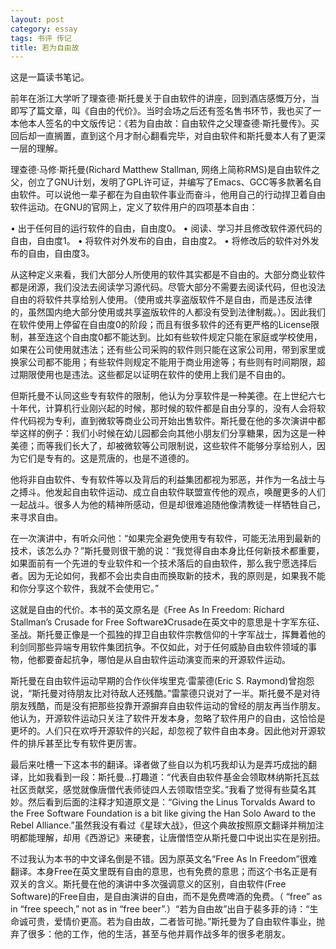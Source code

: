 ```yaml
---
layout: post
category: essay
tags: 书评 传记
title: 若为自由故
---
```


这是一篇读书笔记。

前年在浙江大学听了理查德·斯托曼关于自由软件的讲座，回到酒店感慨万分，当即写了篇文章，叫《自由的代价》。当时会场之后还有签名售书环节，我也买了一本他本人签名的中文版传记：《若为自由故：自由软件之父理查德·斯托曼传》。买回后却一直搁置，直到这个月才耐心翻看完毕，对自由软件和斯托曼本人有了更深一层的理解。

理查德·马修·斯托曼(Richard Matthew Stallman, 网络上简称RMS)是自由软件之父，创立了GNU计划，发明了GPL许可证，并编写了Emacs、GCC等多款著名自由软件。可以说他一辈子都在为自由软件事业而奋斗，他用自己的行动捍卫着自由软件运动。在GNU的官网上，定义了软件用户的四项基本自由：

• 出于任何目的运行软件的自由，自由度0。
• 阅读、学习并且修改软件源代码的自由，自由度1。
• 将软件对外发布的自由，自由度2。
• 将修改后的软件对外发布的自由，自由度3。

从这种定义来看，我们大部分人所使用的软件其实都是不自由的。大部分商业软件都是闭源，我们没法去阅读学习源代码。尽管大部分不需要去阅读代码，但也没法自由的将软件共享给别人使用。（使用或共享盗版软件不是自由，而是违反法律的，虽然国内绝大部分使用或共享盗版软件的人都没有受到法律制裁。）。因此我们在软件使用上停留在自由度0的阶段；而且有很多软件的还有更严格的License限制，甚至连这个自由度0都不能达到。比如有些软件规定只能在家庭或学校使用，如果在公司使用就违法；还有些公司采购的软件则只能在这家公司用，带到家里或换家公司都不能用；有些软件则规定不能用于商业用途等；有些则有时间期限，超过期限使用也是违法。这些都足以证明在软件的使用上我们是不自由的。

但斯托曼不认同这些专有软件的限制，他认为分享软件是一种美德。在上世纪六七十年代，计算机行业刚兴起的时候，那时候的软件都是自由分享的，没有人会将软件代码视为专利，直到微软等商业公司开始出售软件。斯托曼在他的多次演讲中都举这样的例子：我们小时候在幼儿园都会向其他小朋友们分享糖果，因为这是一种美德；而等我们长大了，却被微软等公司限制说，这些软件不能够分享给别人，因为它们是专有的。这是荒唐的，也是不道德的。

他将非自由软件、专有软件等以及背后的利益集团都视为邪恶，并作为一名战士与之搏斗。他发起自由软件运动、成立自由软件联盟宣传他的观点，唤醒更多的人们一起战斗。很多人为他的精神所感动，但是却很难追随他像清教徒一样牺牲自己，来寻求自由。

在一次演讲中，有听众问他：“如果完全避免使用专有软件，可能无法用到最新的技术，该怎么办？”斯托曼则很干脆的说：“我觉得自由本身比任何新技术都重要，如果面前有一个先进的专业软件和一个技术落后的自由软件，那么我宁愿选择后者。因为无论如何，我都不会出卖自由而换取新的技术，我的原则是，如果我不能和你分享这个软件，我就不会使用它。”

这就是自由的代价。本书的英文原名是《Free As In Freedom: Richard Stallman’s Crusade for Free Software》Crusade在英文中的意思是十字军东征、圣战。斯托曼正像是一个孤独的捍卫自由软件宗教信仰的十字军战士，挥舞着他的利剑同那些异端专用软件集团抗争。不仅如此，对于任何威胁自由软件领域的事物，他都要奋起抗争，哪怕是从自由软件运动演变而来的开源软件运动。

斯托曼在自由软件运动早期的合作伙伴埃里克·雷蒙德(Eric S. Raymond)曾抱怨说，“斯托曼对待朋友比对待敌人还残酷。”雷蒙德只说对了一半。斯托曼不是对待朋友残酷，而是没有把那些投靠开源摒弃自由软件运动的曾经的朋友再当作朋友。他认为，开源软件运动只关注了软件开发本身，忽略了软件用户的自由，这恰恰是更坏的。人们只在欢呼开源软件的兴起，却忽视了软件自由本身。因此他对开源软件的排斥甚至比专有软件更厉害。

最后来吐槽一下这本书的翻译。译者做了些自以为机巧我却认为是弄巧成拙的翻译，比如我看到一段：斯托曼...打趣道：“代表自由软件基金会领取林纳斯托瓦兹社区贡献奖，感觉就像唐僧代表师徒四人去领取悟空奖。”我看了觉得有些莫名其妙。然后看到后面的注释才知道原文是：“Giving the Linus Torvalds Award to the Free Software Foundation is a bit like giving the Han Solo Award to the Rebel Alliance.”虽然我没有看过《星球大战》，但这个典故按照原文翻译并稍加注明都能理解，却用《西游记》来硬套，让唐僧悟空从斯托曼口中说出实在是别扭。

不过我认为本书的中文译名倒是不错。因为原英文名“Free As In Freedom”很难翻译。本身Free在英文里既有自由的意思，也有免费的意思；而这个书名正是有双关的含义。斯托曼在他的演讲中多次强调意义的区别，自由软件(Free Software)的Free自由，是自由演讲的自由，而不是免费啤酒的免费。（ “free” as in “free speech,” not as in “free beer”.）“若为自由故”出自于裴多菲的诗：“生命诚可贵，爱情价更高。若为自由故，二者皆可抛。”斯托曼为了自由软件事业，抛弃了很多：他的工作，他的生活，甚至与他并肩作战多年的很多老朋友。
